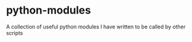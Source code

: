 python-modules
==============

A collection of useful python modules I have written to be called by other scripts
